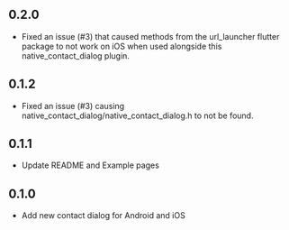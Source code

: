 ## 0.2.0

* Fixed an issue (#3) that caused methods from the url_launcher flutter package to not work on iOS when used alongside this native_contact_dialog plugin.

## 0.1.2

* Fixed an issue (#3) causing native_contact_dialog/native_contact_dialog.h to not be found.

## 0.1.1

* Update README and Example pages

## 0.1.0

* Add new contact dialog for Android and iOS
